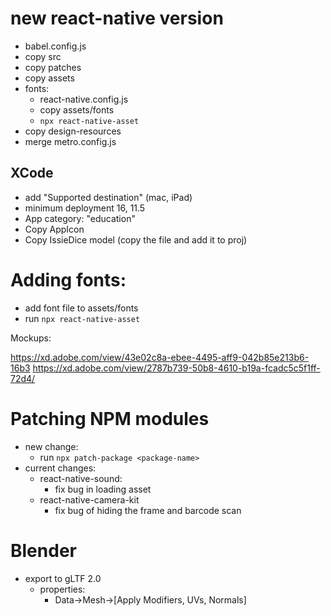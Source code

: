 


# new react-native version
- babel.config.js
- copy src
- copy patches
- copy assets
- fonts:
  - react-native.config.js
  - copy assets/fonts
  - `npx react-native-asset`
- copy design-resources
- merge metro.config.js
## XCode
- add "Supported destination" (mac, iPad)
- minimum deployment 16, 11.5
- App category: "education"
- Copy AppIcon
- Copy IssieDice model (copy the file and add it to proj)

# Adding fonts:
- add font file to assets/fonts
- run `npx react-native-asset`


Mockups:

https://xd.adobe.com/view/43e02c8a-ebee-4495-aff9-042b85e213b6-16b3
https://xd.adobe.com/view/2787b739-50b8-4610-b19a-fcadc5c5f1ff-72d4/


# Patching NPM modules
- new change:
  - run `npx patch-package <package-name>`
- current changes:
  - react-native-sound:
    - fix bug in loading asset
  - react-native-camera-kit
    - fix bug of hiding the frame and barcode scan


# Blender
- export to gLTF 2.0
  - properties: 
    - Data->Mesh->[Apply Modifiers, UVs, Normals]
